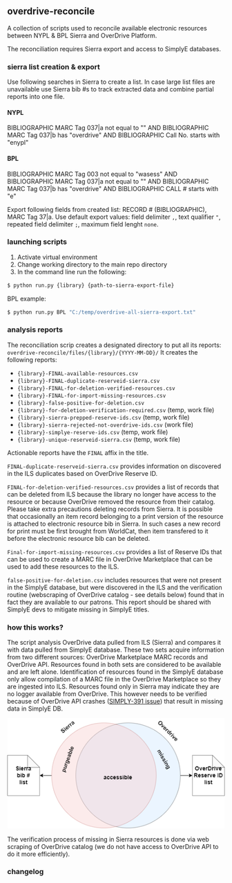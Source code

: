 ## overdrive-reconcile

A collection of scripts used to reconcile available electronic resources between NYPL & BPL Sierra and OverDrive Platform.

The reconciliation requires Sierra export and access to SimplyE databases.

### sierra list creation & export

Use following searches in Sierra to create a list. In case large list files are unavailable use Sierra bib #s to track extracted data and combine partial reports into one file.

#### NYPL
BIBLIOGRAPHIC  MARC Tag 037|a  not equal to  ""    AND BIBLIOGRAPHIC  MARC Tag 037|b  has  "overdrive"    AND BIBLIOGRAPHIC  Call No.  starts with  "enypl"

#### BPL
BIBLIOGRAPHIC  MARC Tag 003  not equal to  "wasess"    AND BIBLIOGRAPHIC  MARC Tag 037|a  not equal to  ""    AND BIBLIOGRAPHIC  MARC Tag 037|b  has  "overdrive"    AND BIBLIOGRAPHIC  CALL #  starts with  "e"

Export following fields from created list: RECORD # (BIBLIOGRAPHIC), MARC Tag 37|a. Use default export values: field delimiter `,`, text qualifier `"`, repeated field delimiter `;`, maximum field lenght `none`.

### launching scripts
1. Activate virtual environment
2. Change working directory to the main repo directory
3. In the command line run the following:
```bash
$ python run.py {library} {path-to-sierra-export-file}
```
BPL example:
```bash
$ python run.py BPL "C:/temp/overdrive-all-sierra-export.txt"
```

### analysis reports

The reconciliation scrip creates a designated directory to put all its reports: `overdrive-reconcile/files/{library}/{YYYY-MM-DD}/`
It creates the following reports:
+ `{library}-FINAL-available-resources.csv`
+ `{library}-FINAL-duplicate-reserveid-sierra.csv`
+ `{library}-FINAL-for-deletion-verified-resources.csv`
+ `{library}-FINAL-for-import-missing-resources.csv`
+ `{library}-false-positive-for-deletion.csv`
+ `{library}-for-deletion-verification-required.csv` (temp, work file)
+ `{library}-sierra-prepped-reserve-ids.csv` (temp, work file)
+ `{library}-sierra-rejected-not-overdrive-ids.csv` (work file)
+ `{library}-simplye-reserve-ids.csv` (temp, work file)
+ `{library}-unique-reserveid-sierra.csv` (temp, work file)

Actionable reports have the `FINAL` affix in the title.

`FINAL-duplicate-reserveid-sierra.csv` provides information on discovered in the ILS duplicates based on OverDrive Reserve ID.

`FINAL-for-deletion-verified-resources.csv` provides a list of records that can be deleted from ILS because the library no longer have access to the resource or because OverDrive removed the resource from their catalog. Please take extra precautions deleting records from Sierra. It is possible that occasionally an item record belonging to a print version of the resource is attached to electronic resource bib in Sierra. In such cases a new record for print must be first brought from WorldCat, then item transfered to it before the electronic resource bib can be deleted.

`Final-for-import-missing-resources.csv` provides a list of Reserve IDs that can be used to create a MARC file in OverDrive Marketplace that can be used to add these resources to the ILS.

`false-positive-for-deletion.csv` includes resources that were not present in the SimplyE database, but were discovered in the ILS and the verification routine (webscraping of OverDrive catalog - see details below) found that in fact they are available to our patrons. This report should be shared with SimplyE devs to mitigate missing in SimplyE titles.

### how this works?

The script analysis OverDrive data pulled from ILS (Sierra) and compares it with data pulled from SimplyE database. These two sets acquire information from two different sources: OverDrive Marketplace MARC records and OverDrive API. Resources found in both sets are considered to be available and are left alone. Identification of resources found in the SimplyE database only allow compilation of a MARC file in the OverDrive Marketplace so they are ingested into ILS. Resources found only in Sierra may indicate they are no logger available from OverDrive. This however needs to be verified because of OverDrive API crashes ([SIMPLY-391 issue](https://jira.nypl.org/browse/SIMPLY-3961)) that result in missing data in SimplyE DB. 

[![diagram](https://github.com/BookOps-CAT/overdrive-reconcile/blob/main/docs/media/Overdrive-weeding.drawio.png)](https://github.com/BookOps-CAT/overdrive-reconcile/blob/main/docs/media/Overdrive-weeding.drawio.png)

The verification process of missing in Sierra resources is done via web scraping of OverDrive catalog (we do not have access to OverDrive API to do it more efficiently).

### changelog

